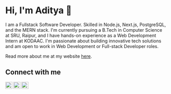 # Hi, I'm Aditya 👋

I am a Fullstack Software Developer. Skilled in Node.js, Next.js, PostgreSQL, and the MERN stack. I'm currently pursuing a B.Tech in Computer Science at SRU, Raipur, and I have hands-on experience as a Web Development Intern at KODAAC. I'm passionate about building innovative tech solutions and am open to work in Web Development or Full-stack Developer roles.

Read more about me at my website [here](https://emaniaditya.github.io).

## Connect with me

[<img align="left" alt="Email" height="22px" src="https://mail.google.com/favicon.ico" />](mailto:esaadityareddy@gmail.com)
[<img align="left" alt="LinkedIn" height="22px" src="https://www.linkedin.com/favicon.ico" />](https://www.linkedin.com/in/adityaemani5)
[<img align="left" alt="X" height="22px" src="https://x.com/favicon.ico" />](https://x.com/emani_aditya)
